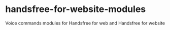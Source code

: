 # handsfree-for-website-modules
Voice commands modules for Handsfree for web and Handsfree for website
